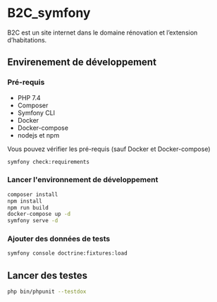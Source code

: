 # B2C_symfony

B2C est un site internet dans le domaine rénovation et l’extension d’habitations.

## Envirenement de développement

### Pré-requis

-   PHP 7.4
-   Composer
-   Symfony CLI
-   Docker
-   Docker-compose
-   nodejs et npm

Vous pouvez vérifier les pré-requis (sauf Docker et Docker-compose)

```bash
symfony check:requirements
```

### Lancer l'environnement de développement

```bash
composer install
npm install
npm run build
docker-compose up -d
symfony serve -d
```

### Ajouter des données de tests

```bash
symfony console doctrine:fixtures:load

```

## Lancer des testes

```bash
php bin/phpunit --testdox
```
